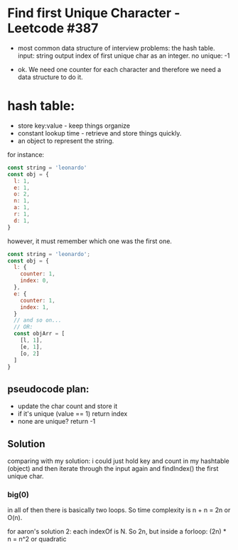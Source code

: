 # Find first Unique Character - Leetcode #387

- most common data structure of interview problems: the hash table.
input: string
output index of first unique char as an integer.
no unique: -1

- ok. We need one counter for each character and therefore we need a data structure to do it.

# hash table:
- store key:value - keep things organize
- constant lookup time - retrieve and store things quickly.
- an object to represent the string.

for instance:

```javascript
const string = 'leonardo'
const obj = {
  l: 1,
  e: 1,
  o: 2,
  n: 1,
  a: 1,
  r: 1,
  d: 1,
}
```

however, it must remember which one was the first one.

```javascript
const string = 'leonardo';
const obj = {
  l: {
    counter: 1,
    index: 0,
  },
  e: {
    counter: 1,
    index: 1,
  }
  // and so on...
  // OR:
  const objArr = [
    [l, 1],
    [e, 1],
    [o, 2]
  ]
}
```
## pseudocode plan:
- update the char count and store it
- if it's unique (value == 1) return index
- none are unique? return -1

## Solution
comparing with my solution:
i could just hold key and count in my hashtable (object) and then iterate through the input again and findIndex() the first unique char.

### big(0)
in all of then there is basically two loops. So time complexity is n + n = 2n or O(n).

for aaron's solution 2:
each indexOf is N. So 2n, but inside a forloop: (2n) * n = n^2 or quadratic